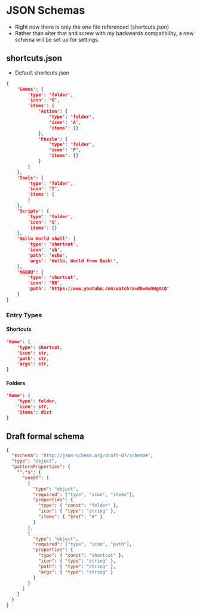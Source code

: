 # JSON Schemas
- Right now there is only the one file referenced (shortcuts.json)
- Rather than alter that and screw with my backwards compatibility, a new schema will be set up for settings.

## shortcuts.json
- Default shortcuts.json
```json
{
    'Games': {
        'type': 'folder',
        'icon': 'G',
        'items': {
            'Action': {
                'type': 'folder',
                'icon': 'A',
                'items': {}
            },
            'Puzzle': {
                'type': 'folder',
                'icon': 'P',
                'items': {}
            }
        }
    },
    'Tools': {
        'type': 'folder',
        'icon': 'T',
        'items': {
        }
    },
    'Scripts': {
        'type': 'folder',
        'icon': 'S',
        'items': {}
    },
    'Hello World shell': {
        'type': 'shortcut',
        'icon': 'sh',
        'path': 'echo',
        'args': 'Hello, World from Bash!',
    },
    'NGGUU': {
        'type': 'shortcut',
        'icon': 'RR',
        'path': 'https://www.youtube.com/watch?v=dQw4w9WgXcQ'
    }
}
```

### Entry Types

#### Shortcuts
```json
'Name': {
    'type': shortcut,
    'icon': str,
    'path': str,
    'args': str,
}
```

#### Folders
```json
'Name': {
    'type': folder,
    'icon': str,
    'items': dict
}
```

## Draft formal schema

```json
{
  "$schema": "http://json-schema.org/draft-07/schema#",
  "type": "object",
  "patternProperties": {
    "^.*$": {
      "oneOf": [
        {
          "type": "object",
          "required": ["type", "icon", "items"],
          "properties": {
            "type": { "const": "folder" },
            "icon": { "type": "string" },
            "items": { "$ref": "#" }
          }
        },
        {
          "type": "object",
          "required": ["type", "icon", "path"],
          "properties": {
            "type": { "const": "shortcut" },
            "icon": { "type": "string" },
            "path": { "type": "string" },
            "args": { "type": "string" }
          }
        }
      ]
    }
  }
}
```
